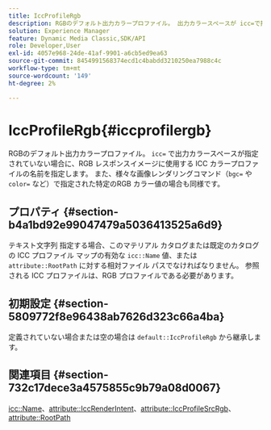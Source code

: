 ```yaml
---
title: IccProfileRgb
description: RGBのデフォルト出力カラープロファイル。 出力カラースペースが icc=で指定されていない場合に、RGB レスポンスイメージに使用する ICC カラープロファイルの名前を指定します。 また、様々な画像レンダリングコマンド（bgc=や color=など）で指定された特定のRGB カラー値の場合も同様です。
solution: Experience Manager
feature: Dynamic Media Classic,SDK/API
role: Developer,User
exl-id: 4057e968-24de-41af-9901-a6cb5ed9ea63
source-git-commit: 8454991568374ecd1c4babdd3210250ea7988c4c
workflow-type: tm+mt
source-wordcount: '149'
ht-degree: 2%

---
```


# IccProfileRgb{#iccprofilergb}

RGBのデフォルト出力カラープロファイル。 `icc=` で出力カラースペースが指定されていない場合に、RGB レスポンスイメージに使用する ICC カラープロファイルの名前を指定します。 また、様々な画像レンダリングコマンド（`bgc=` や `color=` など）で指定された特定のRGB カラー値の場合も同様です。

## プロパティ {#section-b4a1bd92e99047479a5036413525a6d9}

テキスト文字列 指定する場合、このマテリアル カタログまたは既定のカタログの ICC プロファイル マップの有効な `icc::Name` 値、または `attribute::RootPath` に対する相対ファイル パスでなければなりません。 参照される ICC プロファイルは、RGB プロファイルである必要があります。

## 初期設定 {#section-5809772f8e96438ab7626d323c66a4ba}

定義されていない場合または空の場合は `default::IccProfileRgb` から継承します。

## 関連項目 {#section-732c17dece3a4575855c9b79a08d0067}

[icc::Name](../../../../../ir-api/material-cat/image-rendering-api-ref/c-ir-material-catalog/c-ir-icc-profile-map-reference/r-ir-name-icc.md#reference-7a293ede360e433782575f8f6a562ac2)、[attribute::IccRenderIntent](../../../../../ir-api/material-cat/image-rendering-api-ref/c-ir-material-catalog/c-ir-attributes-reference/r-ir-iccrenderintent.md#reference-3b80b7a4c25545a593c5076f318b5c40)、[attribute::IccProfileSrcRgb](../../../../../ir-api/material-cat/image-rendering-api-ref/c-ir-material-catalog/c-ir-attributes-reference/r-ir-iccprofilesrcrgb.md#reference-2fb0f7cfc6e74813b82cd98ae165bd49)、[attribute::RootPath](../../../../../ir-api/material-cat/image-rendering-api-ref/c-ir-material-catalog/c-ir-attributes-reference/r-ir-rootpath.md#reference-a4d7c96b62e14fcbad1740c702f160f3)
